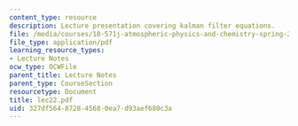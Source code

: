 ```yaml
---
content_type: resource
description: Lecture presentation covering kalman filter equations.
file: /media/courses/10-571j-atmospheric-physics-and-chemistry-spring-2006/327df564872845680ea7d93aef680c3a_lec22.pdf
file_type: application/pdf
learning_resource_types:
- Lecture Notes
ocw_type: OCWFile
parent_title: Lecture Notes
parent_type: CourseSection
resourcetype: Document
title: lec22.pdf
uid: 327df564-8728-4568-0ea7-d93aef680c3a
---
```

